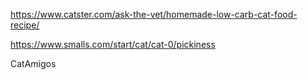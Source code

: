 https://www.catster.com/ask-the-vet/homemade-low-carb-cat-food-recipe/


https://www.smalls.com/start/cat/cat-0/pickiness

CatAmigos